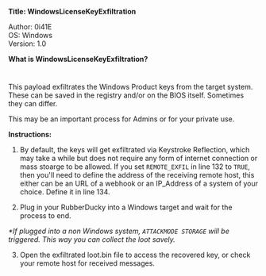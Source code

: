 **Title: WindowsLicenseKeyExfiltration**

<p>Author: 0i41E<br>
OS: Windows<br>
Version: 1.0<br>

**What is WindowsLicenseKeyExfiltration?**

#
<p>This payload exfiltrates the Windows Product keys from the target system. These can be saved in the registry and/or on the BIOS itself. Sometimes they can differ.

This may be an important process for Admins or for your private use.</p>


**Instructions:**
1. By default, the keys will get exfiltrated via Keystroke Reflection, which may take a while but does not require any form of internet connection or mass stoarge to be allowed. If you set `REMOTE_EXFIL` in line 132 to `TRUE`, then you'll need to define the address of the receiving remote host, this either can be an URL of a webhook or an IP_Address of a system of your choice. Define it in line 134.

2. Plug in your RubberDucky into a Windows target and wait for the process to end.

_*If plugged into a non Windows system, `ATTACKMODE STORAGE` will be triggered. This way you can collect the loot savely._

3. Open the exfiltrated loot.bin file to access the recovered key, or check your remote host for received messages.